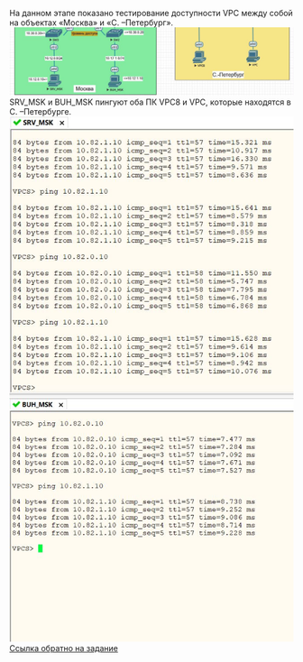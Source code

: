 На данном этапе показано тестирование доступности VPC между собой на объектах «Москва» и «С. –Петербург».   
<img src='pic/test_vpc.JPG'>   
SRV_MSK и BUH_MSK пингуют оба ПК VPC8 и VPC, которые находятся в С. –Петербурге.
<img src='pic/srv_msk.JPG'>   
<img src='pic/buh_msk.JPG'>   
[Ссылка обратно на задание](/labs/lab09/test_link/README.md#)   
